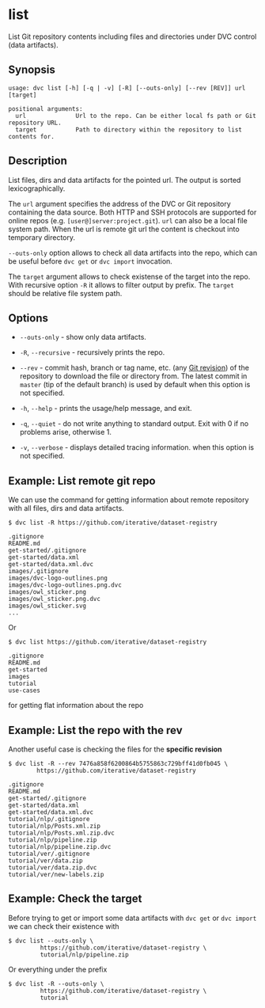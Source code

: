# list

List Git repository contents including files and directories under DVC control
(<abbr>data artifacts</abbr>).

## Synopsis

```usage
usage: dvc list [-h] [-q | -v] [-R] [--outs-only] [--rev [REV]] url [target]

positional arguments:
  url              Url to the repo. Can be either local fs path or Git repository URL.
  target           Path to directory within the repository to list contents for.
```

## Description

List files, dirs and <abbr>data artifacts</abbr> for the pointed url. The output
is sorted lexicographically.

The `url` argument specifies the address of the DVC or Git repository containing
the data source. Both HTTP and SSH protocols are supported for online repos
(e.g. `[user@]server:project.git`). `url` can also be a local file system path.
When the url is remote git url the content is checkout into temporary directory.

`--outs-only` option allows to check all <abbr>data artifacts</abbr> into the
repo, which can be useful before `dvc get` or `dvc import` invocation.

The `target` argument allows to check existense of the target into the repo.
With recursive option `-R` it allows to filter output by prefix. The `target`
should be relative file system path.

## Options

- `--outs-only` - show only <abbr>data artifacts</abbr>.

- `-R`, `--recursive` - recursively prints the repo.

- `--rev` - commit hash, branch or tag name, etc. (any
  [Git revision](https://git-scm.com/docs/revisions)) of the repository to
  download the file or directory from. The latest commit in `master` (tip of the
  default branch) is used by default when this option is not specified.

- `-h`, `--help` - prints the usage/help message, and exit.

- `-q`, `--quiet` - do not write anything to standard output. Exit with 0 if no
  problems arise, otherwise 1.

- `-v`, `--verbose` - displays detailed tracing information. when this option is
  not specified.

## Example: List remote git repo

We can use the command for getting information about remote repository with all
files, dirs and <abbr>data artifacts</abbr>.

```dvc
$ dvc list -R https://github.com/iterative/dataset-registry

.gitignore
README.md
get-started/.gitignore
get-started/data.xml
get-started/data.xml.dvc
images/.gitignore
images/dvc-logo-outlines.png
images/dvc-logo-outlines.png.dvc
images/owl_sticker.png
images/owl_sticker.png.dvc
images/owl_sticker.svg
...
```

Or

```dvc
$ dvc list https://github.com/iterative/dataset-registry

.gitignore
README.md
get-started
images
tutorial
use-cases
```

for getting flat information about the repo

## Example: List the repo with the rev

Another useful case is checking the files for the **specific revision**

```dvc
$ dvc list -R --rev 7476a858f6200864b5755863c729bff41d0fb045 \
        https://github.com/iterative/dataset-registry

.gitignore
README.md
get-started/.gitignore
get-started/data.xml
get-started/data.xml.dvc
tutorial/nlp/.gitignore
tutorial/nlp/Posts.xml.zip
tutorial/nlp/Posts.xml.zip.dvc
tutorial/nlp/pipeline.zip
tutorial/nlp/pipeline.zip.dvc
tutorial/ver/.gitignore
tutorial/ver/data.zip
tutorial/ver/data.zip.dvc
tutorial/ver/new-labels.zip
```

## Example: Check the target

Before trying to get or import some <abbr>data artifacts</abbr> with `dvc get`
or `dvc import` we can check their existence with

```dvc
$ dvc list --outs-only \
         https://github.com/iterative/dataset-registry \
         tutorial/nlp/pipeline.zip
```

Or everything under the prefix

```dvc
$ dvc list -R --outs-only \
         https://github.com/iterative/dataset-registry \
         tutorial
```
